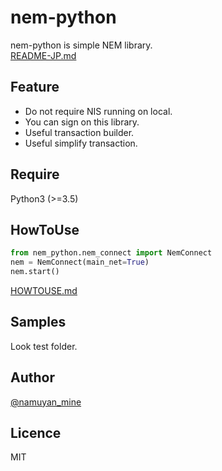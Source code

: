 nem-python
==========
nem-python is simple NEM library.  
[README-JP.md](README-JP.md)

Feature
-------
* Do not require NIS running on local.
* You can sign on this library.
* Useful transaction builder.
* Useful simplify transaction.

Require
-------
Python3 (>=3.5)

HowToUse
-----
```python
from nem_python.nem_connect import NemConnect
nem = NemConnect(main_net=True)
nem.start()
```

[HOWTOUSE.md](HOWTOUSE.md)

Samples
------
Look test folder.

Author
------
[@namuyan_mine](http://twitter.com/namuyan_mine/)

Licence
-------
MIT